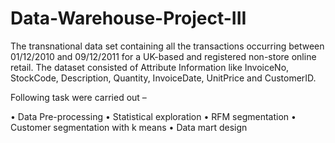 # Data-Warehouse-Project-III
The transnational data set containing all the transactions occurring between 01/12/2010 and 09/12/2011 for a UK-based and registered non-store online retail. The dataset consisted of Attribute Information like InvoiceNo, StockCode, Description, Quantity, InvoiceDate, UnitPrice and CustomerID.  

Following task were carried out –

•	Data Pre-processing
•	Statistical exploration
•	RFM segmentation
•	Customer segmentation with k means 
•	Data mart design
